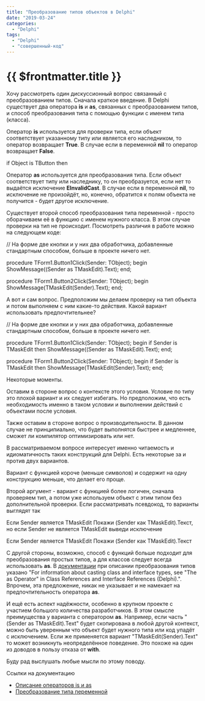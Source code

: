 ```yaml
---
title: "Преобразование типов объектов в Delphi"
date: "2019-03-24"
categories: 
  - "Delphi"
tags: 
  - "Delphi"
  - "совершенный-код"
---
```


# {{ $frontmatter.title }}

Хочу рассмотреть один дискуссионный вопрос связанный с преобразованием типов. Сначала краткое введение. В Delphi существует два оператора **is** и **as**, связанных с преобразованием типов, и способ преобразования типа с помощью функции с именем типа (класса).

Оператор **is** используется для проверки типа, если объект соответствует указанному типу или является его наследником, то оператор возвращает **True**. В случае если в переменной **nil** то оператор возвращает **False**.

if Object is TButton then

Оператор **as** используется для преобразования типа. Если объект соответствует типу или наследнику, то он преобразуется, если нет то выдаётся исключение **EInvalidCast**. В случае если в переменной **nil**, то исключение не произойдёт, но, конечно, обратится к полям объекта не получится - будет другое исключение.

Существует второй способ преобразования типа переменной - просто оборачиваем её в функцию с именем нужного класса. В этом случае проверки на тип не происходит. Посмотреть различия в работе можно на следующем коде:

// На форме две кнопки и у них два обработчика, добавленные стандартным способом, больше в проекте ничего нет.

procedure TForm1.Button1Click(Sender: TObject);
begin
  ShowMessage((Sender as TMaskEdit).Text);
end;

procedure TForm1.Button2Click(Sender: TObject);
begin
  ShowMessage(TMaskEdit(Sender).Text);
end;

А вот и сам вопрос. Предположим мы делаем проверку на тип объекта и потом выполняем с ним какие-то действия. Какой вариант использовать предпочтительнее?

// На форме две кнопки и у них два обработчика, добавленные стандартным способом, больше в проекте ничего нет.

procedure TForm1.Button1Click(Sender: TObject);
begin
  if Sender is TMaskEdit then 
    ShowMessage((Sender as TMaskEdit).Text);
end;

procedure TForm1.Button2Click(Sender: TObject);
begin
  if Sender is TMaskEdit then 
    ShowMessage(TMaskEdit(Sender).Text);
end;

Некоторые моменты.

Оставим в стороне вопрос о контексте этого условия. Условие по типу это плохой вариант и их следует избегать. Но предположим, что есть необходимость именно в таком условии и выполнении действий с объектами после условия.

Также оставим в стороне вопрос о производительности. В данном случае не принципиально, что будет выполнятся быстрее и медленнее, сможет ли компилятор оптимизировать или нет.

В рассматриваемом вопросе интересует именно читаемость и идиоматичность таких конструкций для Delphi. Есть некоторые за и против двух вариантов.

Вариант с функцией короче (меньше символов) и содержит на одну конструкцию меньше, что делает его проще.

Второй аргумент - вариант с функцией более логичен, сначала проверяем тип, а потом уже используем объект с этим типом без дополнительной проверки. Если рассматривать псевдокод, то варианты выглядят так

Если Sender является TMaskEdit
  Покажи (Sender как TMaskEdit).Текст, но если Sender не является TMaskEdit выведи исключение 

Если Sender является TMaskEdit
  Покажи (Sender как TMaskEdit).Текст 

С другой стороны, возможно, способ с функций больше подходит для преобразования простых типов, а для классов следует всегда использовать **as**. В [документации](http://docwiki.embarcadero.com/RADStudio/Rio/en/Expressions_(Delphi)#Variable_Typecasts) при описании преобразования типов указано "For information about casting class and interface types, see "The as Operator" in Class References and Interface References (Delphi).". Впрочем, эта предложение, никак не указывает и не намекает на предпочтительность оператора **as**.

И ещё есть аспект надёжности, особенно в крупном проекте с участием большого количества разработчиков. В этом смысле преимущества у варианта с оператором **as**. Например, если часть "(Sender as TMaskEdit).Text" будет скопирована в любой другой контекст, можно быть уверенным что объект будет нужного типа или код упадёт с исключением. Если же применяется вариант "TMaskEdit(Sender).Text" то может возникнуть неопределённое поведение. Это похоже на один из доводов в пользу отказа от **with**.

Буду рад выслушать любые мысли по этому поводу.

Ссылки на документацию

- [Описание операторов is и as](http://docwiki.embarcadero.com/RADStudio/Rio/en/Class_References)
- [Преобразование типа переменной](http://docwiki.embarcadero.com/RADStudio/Rio/en/Expressions_(Delphi)#Variable_Typecasts)
